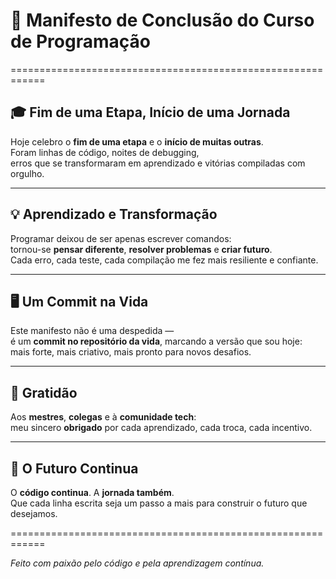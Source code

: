 # 🚀 Manifesto de Conclusão do Curso de Programação

============================================================

## 🎓 Fim de uma Etapa, Início de uma Jornada

Hoje celebro o **fim de uma etapa** e o **início de muitas outras**.  
Foram linhas de código, noites de debugging,  
erros que se transformaram em aprendizado e vitórias compiladas com orgulho.

---

## 💡 Aprendizado e Transformação

Programar deixou de ser apenas escrever comandos:  
tornou-se **pensar diferente**, **resolver problemas** e **criar futuro**.  
Cada erro, cada teste, cada compilação me fez mais resiliente e confiante.

---

## 🖥️ Um Commit na Vida

Este manifesto não é uma despedida —  
é um **commit no repositório da vida**, marcando a versão que sou hoje:  
mais forte, mais criativo, mais pronto para novos desafios.

---

## 🙏 Gratidão

Aos **mestres**, **colegas** e à **comunidade tech**:  
meu sincero **obrigado** por cada aprendizado, cada troca, cada incentivo.

---

## 🚀 O Futuro Continua

O **código continua**. A **jornada também**.  
Que cada linha escrita seja um passo a mais para construir o futuro que desejamos.

============================================================

*Feito com paixão pelo código e pela aprendizagem contínua.*
